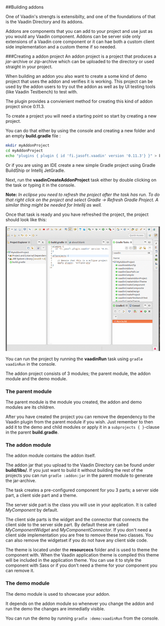 ##Building addons

One of Vaadin's strengts is extensibilty, and one of the foundations of that is the Vaadin Directory and its addons.

Addons are components that you can add to your project and use just as you would any Vaadin component. Addons can be server side only extensions of a Vaadin core component or it can hae both a custom client side implementation and a custom theme if so needed.

###Creating a addon project
An addon project is a project that produces a *jar*-archive or *zip*-archive which can be uploaded to the directory or used straight in your project. 

When building an addon you  also want to create a some kind of demo project that uses the addon and verifies it is working. This project can be used by the addon users to try out the addon as well as by UI testing tools (like Vaadin Testbench) to test with.

The plugin provides a convienient method for creating this kind of addon project since 0.11.3.

To create a project you will need a starting point so start by creating a new project. 

You can do that either by using the console and creating a new folder and an empty **build.gradle** file :

```bash
mkdir myAddonProject
cd myAddonProject
echo "plugins { plugin { id 'fi.jasoft.vaadin' version '0.11.3'} }" > build.gradle
```

Or if you are using an IDE create a new simple Gradle project using Gradle BuildShip or Intellij JetGradle.

Next, run the **vaadinCreateAddonProject** task either by double clicking on the task or typing it in the console. 

**Note:**
*In eclipse you need to refresh the project after the task has run. To do that right click on the project and select Gradle -> Refresh Gradle Project. A similar thing  might be needed for Intellij as well.*

Once that task is ready and you have refreshed the project, the project should look like this:

![Empty Project](images/GradleAddonProject.gif)

You can run the project by running the **vaadinRun** task using ``gradle vaadinRun`` in the console.

The addon project consists of 3 modules; the parent module, the addon module and the demo module.


### The parent module

The parent module is the module you created, the addon and demo modules are its children.

After you have created the project you can remove the dependency to the Vaadin plugin from the parent module if you wish. Just remember to then add it to the demo and child modules or apply it in a ``subprojects { }``-clause in the parent **build.gradle**.

### The addon module

The addon module contains the addon itself. 

The addon jar that you upload to the Vaadin Directory can be found under **build/libs/**. If you just want to build it without building the rest of the projects you can run ``gradle :addon:jar`` in the parent module to generate the jar-archive.

The task creates a pre-configured component for you 3 parts; a server side part, a client side part and a theme.

The server side part is the class you will use in your application. It is called *MyComponent* by default.

The client side parts is the widget and the connector that connects the client side to the server side part. By default these are called *MyComponentWidget* and *MyComponentConnector*. If you don't need a client side implementation you are free to remove these two classes. You can also remove the widgetset if you do not have any client side code.

The theme is located under the **resourcecs** folder and is used to theme the component with. When the Vaadin application theme is compiled this theme will be included in the application theme. You can use it to style the component with Sass or if you don't need a theme for your component you can remove it.

### The demo module

The demo module is used to showcase your addon. 

It depends on the addon module so whenever you change the addon and run the demo the changes are immediatly visible.

You can run the demo by running ``gradle :demo:vaadinRun`` from the console.

 

